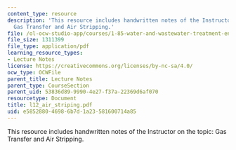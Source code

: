 ```yaml
---
content_type: resource
description: 'This resource includes handwritten notes of the Instructor on the topic:
  Gas Transfer and Air Stripping.'
file: /ol-ocw-studio-app/courses/1-85-water-and-wastewater-treatment-engineering-spring-2006/e585288046986b7d1a23581600714a85_l12_air_striping.pdf
file_size: 1311399
file_type: application/pdf
learning_resource_types:
- Lecture Notes
license: https://creativecommons.org/licenses/by-nc-sa/4.0/
ocw_type: OCWFile
parent_title: Lecture Notes
parent_type: CourseSection
parent_uid: 53836d89-9990-4e27-f37a-22369d6af070
resourcetype: Document
title: l12_air_striping.pdf
uid: e5852880-4698-6b7d-1a23-581600714a85
---
```

This resource includes handwritten notes of the Instructor on the topic: Gas Transfer and Air Stripping.